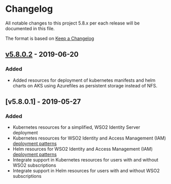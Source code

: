 # Changelog
All notable changes to this project 5.8.x per each release will be documented in this file.

The format is based on [Keep a Changelog](https://keepachangelog.com/en/1.0.0/)

## [v5.8.0.2] - 2019-06-20

### Added 

- Added resources for deployment of kubernetes manifests and helm charts on AKS using Azurefiles as persistent storage instead of NFS.

## [v5.8.0.1] - 2019-05-27

### Added
- Kubernetes resources for a simplified, WSO2 Identity Server deployment
- Kubernetes resources for WSO2 Identity and Access Management (IAM) [deployment patterns](https://docs.wso2.com/display/IS580/Deployment+Patterns)
- Helm resources for WSO2 Identity and Access Management (IAM) [deployment patterns](https://docs.wso2.com/display/IS580/Deployment+Patterns)
- Integrate support in Kubernetes resources for users with and without WSO2 subscriptions
- Integrate support in Helm resources for users with and without WSO2 subscriptions

[v5.8.0.2]: https://github.com/wso2/kubernetes-is/compare/v5.8.0.1...v5.8.0.2
